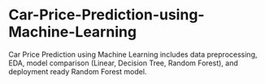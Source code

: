 # Car-Price-Prediction-using-Machine-Learning
Car Price Prediction using Machine Learning includes data preprocessing, EDA, model comparison (Linear, Decision Tree, Random Forest), and deployment ready Random Forest model.
